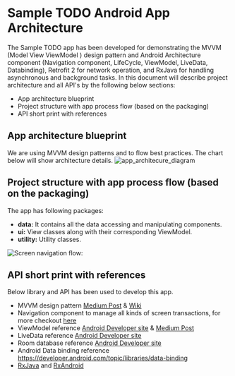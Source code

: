# Sample TODO Android App Architecture

The Sample TODO app has been developed for demonstrating the MVVM (Model View ViewModel ) design pattern and Android Architecture component (Navigation component, LifeCycle, ViewModel, LiveData, Databinding), Retrofit 2 for network operation, and RxJava for handling asynchronous and background tasks. In this document will describe project architecture and all API's by the following below sections:
- App architecture blueprint
- Project structure with app process flow (based on the packaging)
- API short print with references

## App architecture blueprint
We are using MVVM design patterns and to flow best practices. The chart below will show architecture details.
![app_architecure_diagram](/home/mobarak/Pictures/app_architecure_diagram.jpg)

## Project structure with app process flow (based on the packaging)
The app has following packages:
- **data:** It contains all the data accessing and manipulating components.
- **ui:** View classes along with their corresponding ViewModel.
- **utility:** Utility classes.

![Screen navigation flow:](/home/mobarak/Pictures/app_architecure_diagram.jpg)

## API short print with references
Below library and API has been used to develop this app.
- MVVM design pattern [Medium Post](https://medium.com/upday-devs/android-architecture-patterns-part-3-model-view-viewmodel-e7eeee76b73b)
  & [Wiki](https://en.wikipedia.org/wiki/Model%E2%80%93view%E2%80%93viewmodel)
- Navigation component to manage all kinds of screen transactions, for more checkout [here](https://developer.android.com/guide/navigation/navigation-getting-started)
- ViewModel reference [Android Developer site](https://developer.android.com/topic/libraries/architecture/viewmodel) & [Medium Post](https://medium.com/androiddevelopers/viewmodels-a-simple-example-ed5ac416317e)
- LiveData reference [Android Developer site](https://developer.android.com/topic/libraries/architecture/livedata)
- Room database reference [Android Developer site](https://developer.android.com/training/data-storage/room)
- Android Data binding reference
https://developer.android.com/topic/libraries/data-binding
- [RxJava](https://github.com/ReactiveX/RxJava) and [RxAndroid](https://github.com/ReactiveX/RxAndroid)
